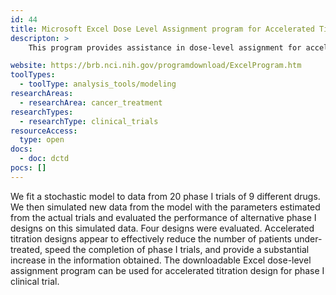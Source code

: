 ```yaml
---
id: 44
title: Microsoft Excel Dose Level Assignment program for Accelerated Titration Designs
descripton: >
    This program provides assistance in dose-level assignment for accelerated titration design for phase I clinical trials.

website: https://brb.nci.nih.gov/programdownload/ExcelProgram.htm
toolTypes:
  - toolType: analysis_tools/modeling
researchAreas:
  - researchArea: cancer_treatment
researchTypes:
  - researchType: clinical_trials
resourceAccess:
  type: open
docs:
  - doc: dctd
pocs: []
---
```

We fit a stochastic model to data from 20 phase I trials of 9 different drugs. We then simulated new data from the model with the parameters estimated from the actual trials and evaluated the performance of alternative phase I designs on this simulated data. Four designs were evaluated. Accelerated titration designs appear to effectively reduce the number of patients under-treated, speed the completion of phase I trials, and provide a substantial increase in the information obtained. The downloadable Excel dose-level assignment program can be used for accelerated titration design for phase I clinical trial.